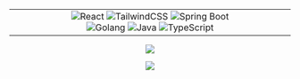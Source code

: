 <table width="100%" align="center">
  <tr align="center" width="500px">
    <td width="500px">
      <img src="https://img.shields.io/badge/react-%2320232a.svg?style=for-the-badge&logo=react&logoColor=%2361DAFB" alt="React" />
      <img src="https://img.shields.io/badge/tailwind-%2320232a.svg?style=for-the-badge&logo=tailwind-css&logoColor=%230BB6D4" alt="TailwindCSS" />
      <img src="https://img.shields.io/badge/spring_boot-%2320232a.svg?style=for-the-badge&logo=spring-boot&logoColor=%236CB33E&" alt="Spring Boot" />
      <br />
      <img src="https://img.shields.io/badge/go-%2320232a.svg?style=for-the-badge&logo=go&logoColor=%2300ADD8" alt="Golang" />
      <img src="https://img.shields.io/badge/java-%2320232a.svg?style=for-the-badge&logo=java&logoColor=%235283A2" alt="Java" />
      <img src="https://img.shields.io/badge/typescript-%2320232a.svg?style=for-the-badge&logo=typescript&logoColor=%232D79C7" alt="TypeScript" />
    </td>
  </tr>
</table>

<p align="center">
  <picture>
    <source 
      srcset="https://github-readme-stats.vercel.app/api?username=0l1v3rr&show_icons=true&title_color=58A6FF&icon_color=F78166&text_color=C9D1D9&border_color=30363D&bg_color=00000000&count_private=true&include_all_commits=true"
      media="(prefers-color-scheme: dark)"
    />
    <source
      srcset="https://github-readme-stats.vercel.app/api?username=0l1v3rr&show_icons=true&title_color=0969DA&icon_color=FD8C73&text_color=24292F&border_color=D0D7DE&bg_color=FFFFFF&count_private=true&include_all_commits=true"
      media="(prefers-color-scheme: light), (prefers-color-scheme: no-preference)"
    />
    <img src="https://github-readme-stats.vercel.app/api?username=0l1v3rr&show_icons=true&title_color=0969DA&icon_color=FD8C73&text_color=24292F&border_color=D0D7DE&bg_color=FFFFFF&count_private=true&include_all_commits=true" />
  </picture>
</p>

<p align="center">
  <picture>
    <source 
      srcset="https://github-readme-streak-stats.herokuapp.com/?user=0l1v3rr&background=00000000&border=30363D&stroke=30363D&dates=777&sideNums=58A6FF&sideLabels=58A6FF&currStreakNum=C9D1D9&ring=F78166&fire=F78166&currStreakLabel=F78166"
      media="(prefers-color-scheme: dark)"
    />
    <source
      srcset="https://github-readme-streak-stats.herokuapp.com/?user=0l1v3rr&background=FFFFFF&border=D0D7DE&stroke=D0D7DE&dates=777&sideNums=0969DA&sideLabels=0969DA&currStreakNum=24292F&ring=FD8C73&fire=FD8C73&currStreakLabel=FD8C73"
      media="(prefers-color-scheme: light), (prefers-color-scheme: no-preference)"
    />
    <img src="https://github-readme-streak-stats.herokuapp.com/?user=0l1v3rr&background=FFFFFF&border=D0D7DE&stroke=D0D7DE&dates=777&sideNums=0969DA&sideLabels=0969DA&currStreakNum=24292F&ring=FD8C73&fire=FD8C73&currStreakLabel=FD8C73" />
  </picture>
</p>
